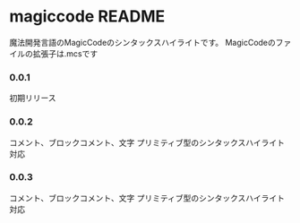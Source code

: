 # magiccode README

魔法開発言語のMagicCodeのシンタックスハイライトです。
MagicCodeのファイルの拡張子は.mcsです

### 0.0.1

初期リリース

### 0.0.2

コメント、ブロックコメント、文字
プリミティブ型のシンタックスハイライト対応


### 0.0.3

コメント、ブロックコメント、文字
プリミティブ型のシンタックスハイライト対応
